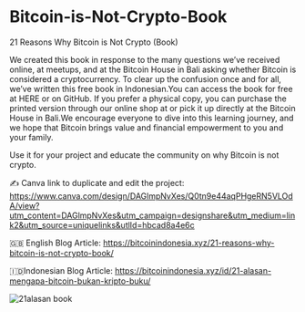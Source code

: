 # Bitcoin-is-Not-Crypto-Book
21 Reasons Why Bitcoin is Not Crypto (Book)

We created this book in response to the many questions we’ve received online, at meetups, and at the Bitcoin House in Bali asking whether Bitcoin is considered a cryptocurrency. To clear up the confusion once and for all, we’ve written this free book in Indonesian.You can access the book for free at HERE or on GitHub. If you prefer a physical copy, you can purchase the printed version through our online shop at or pick it up directly at the Bitcoin House in Bali.We encourage everyone to dive into this learning journey, and we hope that Bitcoin brings value and financial empowerment to you and your family.

Use it for your project and educate the community on why Bitcoin is not crypto.

✍️ Canva link to duplicate and edit the project: https://www.canva.com/design/DAGlmpNvXes/Q0tn9e44aqPHgeRN5VLOdA/view?utm_content=DAGlmpNvXes&utm_campaign=designshare&utm_medium=link2&utm_source=uniquelinks&utlId=hbcad8a4e6c

🇬🇧 English Blog Article: https://bitcoinindonesia.xyz/21-reasons-why-bitcoin-is-not-crypto-book/

🇮🇩Indonesian Blog Article: https://bitcoinindonesia.xyz/id/21-alasan-mengapa-bitcoin-bukan-kripto-buku/

![21alasan book ](https://github.com/user-attachments/assets/58666cef-68fa-4577-a7b5-4e3193735fa7)
